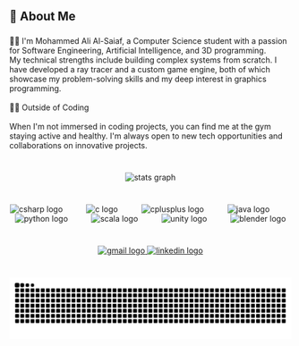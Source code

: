 <h2 align="left">🌟 About Me</h2>

###

<p align="left">👨‍💻 I'm Mohammed Ali Al-Saiaf, a Computer Science student with a passion for Software Engineering, Artificial Intelligence, and 3D programming.<br>My technical strengths include building complex systems from scratch. I have developed a ray tracer and a custom game engine, both of which showcase my problem-solving skills and my deep interest in graphics programming.<br><br>🏋️‍♂️ Outside of Coding<br><br>When I'm not immersed in coding projects, you can find me at the gym staying active and healthy. I'm always open to new tech opportunities and collaborations on innovative projects.</p>

###

<br clear="both">

<div align="center">
  <img src="https://github-readme-stats.vercel.app/api?username=MomdAli&hide_title=false&hide_rank=true&show_icons=true&include_all_commits=true&count_private=true&disable_animations=false&theme=github_dark&locale=en&hide_border=true" height="220" alt="stats graph"  />
</div>

###

<br clear="both">

<div align="center">
  <img src="https://cdn.jsdelivr.net/gh/devicons/devicon/icons/csharp/csharp-original.svg" height="60" alt="csharp logo"  />
  <img width="34" />
  <img src="https://cdn.jsdelivr.net/gh/devicons/devicon/icons/c/c-original.svg" height="60" alt="c logo"  />
  <img width="34" />
  <img src="https://cdn.jsdelivr.net/gh/devicons/devicon/icons/cplusplus/cplusplus-original.svg" height="60" alt="cplusplus logo"  />
  <img width="34" />
  <img src="https://cdn.jsdelivr.net/gh/devicons/devicon/icons/java/java-original.svg" height="60" alt="java logo"  />
  <img width="34" />
  <img src="https://cdn.jsdelivr.net/gh/devicons/devicon/icons/python/python-original.svg" height="60" alt="python logo"  />
  <img width="34" />
  <img src="https://cdn.jsdelivr.net/gh/devicons/devicon/icons/scala/scala-original.svg" height="60" alt="scala logo"  />
  <img width="34" />
  <img src="https://cdn.jsdelivr.net/gh/devicons/devicon/icons/unity/unity-original.svg" height="60" alt="unity logo"  />
  <img width="34" />
  <img src="https://skillicons.dev/icons?i=blender" height="60" alt="blender logo"  />
</div>

###

<br clear="both">

<div align="center">
  <a href="mailto:mohammedali.alsaiaf@gmail.com" target="_blank">
    <img src="https://img.shields.io/static/v1?message=Gmail&logo=gmail&label=&color=D14836&logoColor=white&labelColor=&style=for-the-badge" height="35" alt="gmail logo"  />
  </a>
  <a href="https://www.linkedin.com/in/MomdAli/" target="_blank">
    <img src="https://img.shields.io/static/v1?message=LinkedIn&logo=linkedin&label=&color=0077B5&logoColor=white&labelColor=&style=for-the-badge" height="35" alt="linkedin logo"  />
  </a>
</div>

###

<br clear="both">

<img src="https://raw.githubusercontent.com/MomdAli/MomdAli/output/snake.svg" alt="Snake animation" />

###

